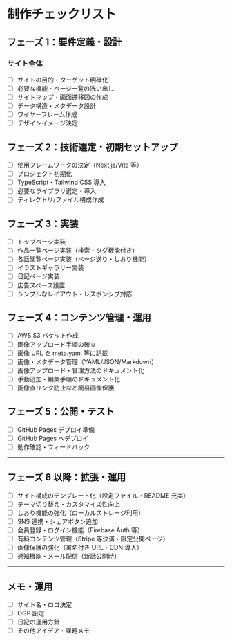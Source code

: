 # 制作チェックリスト

## フェーズ 1：要件定義・設計

### サイト全体

- [ ] サイトの目的・ターゲット明確化
- [ ] 必要な機能・ページ一覧の洗い出し
- [ ] サイトマップ・画面遷移図の作成
- [ ] データ構造・メタデータ設計
- [ ] ワイヤーフレーム作成
- [ ] デザインイメージ決定

## フェーズ 2：技術選定・初期セットアップ

- [ ] 使用フレームワークの決定（Next.js/Vite 等）
- [ ] プロジェクト初期化
- [ ] TypeScript・Tailwind CSS 導入
- [ ] 必要なライブラリ選定・導入
- [ ] ディレクトリ/ファイル構成作成

## フェーズ 3：実装

- [ ] トップページ実装
- [ ] 作品一覧ページ実装（検索・タグ機能付き）
- [ ] 各話閲覧ページ実装（ページ送り・しおり機能）
- [ ] イラストギャラリー実装
- [ ] 日記ページ実装
- [ ] 広告スペース設置
- [ ] シンプルなレイアウト・レスポンシブ対応

## フェーズ 4：コンテンツ管理・運用

- [ ] AWS S3 バケット作成
- [ ] 画像アップロード手順の確立
- [ ] 画像 URL を meta.yaml 等に記載
- [ ] 画像・メタデータ管理（YAML/JSON/Markdown）
- [ ] 画像アップロード・管理方法のドキュメント化
- [ ] 手動追加・編集手順のドキュメント化
- [ ] 画像直リンク防止など簡易画像保護

## フェーズ 5：公開・テスト

- [ ] GitHub Pages デプロイ準備
- [ ] GitHub Pages へデプロイ
- [ ] 動作確認・フィードバック

---

## フェーズ 6 以降：拡張・運用

- [ ] サイト構成のテンプレート化（設定ファイル・README 充実）
- [ ] テーマ切り替え・カスタマイズ性向上
- [ ] しおり機能の強化（ローカルストレージ利用）
- [ ] SNS 連携・シェアボタン追加
- [ ] 会員登録・ログイン機能（Firebase Auth 等）
- [ ] 有料コンテンツ管理（Stripe 等決済・限定公開ページ）
- [ ] 画像保護の強化（署名付き URL・CDN 導入）
- [ ] 通知機能・メール配信（新話公開時）

---

## メモ・運用

- [ ] サイト名・ロゴ決定
- [ ] OGP 設定
- [ ] 日記の運用方針
- [ ] その他アイデア・課題メモ

